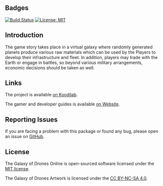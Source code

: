 ## Badges

[![Build Status](https://github.com/galaxyofdrones/galaxyofdrones/workflows/tests/badge.svg)](https://github.com/galaxyofdrones/galaxyofdrones/actions)
[![License: MIT](https://img.shields.io/badge/License-MIT-brightgreen.svg)](https://opensource.org/licenses/MIT)

## Introduction

The game story takes place in a virtual galaxy where randomly generated planets produce various raw materials which can be used by the Players to develop their infrastructure and fleet. In addition, players may trade with the Earth or engage in battles, so beyond various military arrangements, economic decisions should be taken as well.

## Links

The project is available [on Koodilab](https://koodilab.com).

The gamer and developer guides is available [on Website](https://galaxyofdrones.com/gamer-guide/).

## Reporting Issues

If you are facing a problem with this package or found any bug, please open an issue on [GitHub](https://github.com/galaxyofdrones/galaxyofdrones/issues).

## License

The Galaxy of Drones Online is open-sourced software licensed under the [MIT license](http://opensource.org/licenses/MIT).

The Galaxy of Drones Artwork is licensed under the [CC BY-NC-SA 4.0](https://creativecommons.org/licenses/by-nc-sa/4.0/).
